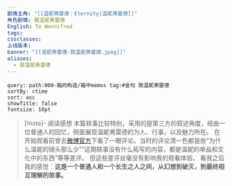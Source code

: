 ```yaml
---
剧情主角: "[[温妮弗雷德｜Eternity|温妮弗雷德]]"
角色剧情: 致温妮弗雷德
English: To Wennifred
tags: 
cssclasses: 
上线版本: 
banner: "[[温妮弗雷德·致温妮弗雷德.jpeg]]"
aliases:
  - 致温妮弗雷德
---
```


~~~~note-gallery
query: path:000-箱的构造/箱中memos tag:#金句 致温妮弗雷德
sortBy: ctime
sort: asc
showTitle: false
fontsize: 10pt
~~~~

> [!note]- 阅读感想
> 本篇轶事比较特别，采用的是第三方的叙述角度，经由一位普通人的回忆，侧面展现温妮弗雷德的为人、行事，以及魅力所在。
> 在开始观看前曾去[微博官方](https://weibo.com/7600886366/O9HtHun19#comment)下看了一眼评论。当时的评论清一色都是些“为什么温妮的镜头那么少”“这期轶事没有什么拓写的内容，都是温妮的单品和文化中的东西”等等差评。
> 但这些差评丝毫没有影响我的观看体验。
> 看我之后我的感觉：**这是一个普通人和一个长生之人之间，从幻想到破灭，到最终相互理解的故事。**